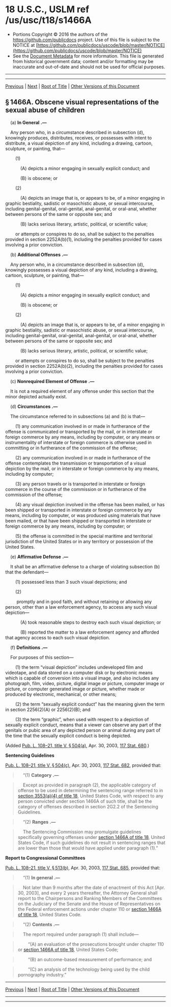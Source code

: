 ---
---

# 18 U.S.C., USLM ref /us/usc/t18/s1466A

* Portions Copyright © 2016 the authors of the https://github.com/publicdocs project.
  Use of this file is subject to the NOTICE at [https://github.com/publicdocs/uscode/blob/master/NOTICE](https://github.com/publicdocs/uscode/blob/master/NOTICE)
* See the [Document Metadata](././../../../../..//README.md) for more information.
  This file is generated from historical government data; content and/or formatting may be inaccurate and out-of-date and should not be used for official purposes.

----------
----------

[Previous](./../../../../..//us/usc/t18/ptI/ch71/m__us_usc_t18_s1466.md) | [Next](./../../../../..//us/usc/t18/ptI/ch71/m__us_usc_t18_s1467.md) | [Root of Title](./../../../../../) | [Other Versions of this Document](https://publicdocs.github.io/go/links?ns=uslm&ref=%2Fus%2Fusc%2Ft18%2Fs1466A)

## § 1466A. Obscene visual representations of the sexual abuse of children

    (a)  __In General__  __.—__ 

    Any person who, in a circumstance described in subsection (d), knowingly produces, distributes, receives, or possesses with intent to distribute, a visual depiction of any kind, including a drawing, cartoon, sculpture, or painting, that—

        (1)

            (A) depicts a minor engaging in sexually explicit conduct; and

            (B) is obscene; or

        (2)

            (A) depicts an image that is, or appears to be, of a minor engaging in graphic bestiality, sadistic or masochistic abuse, or sexual intercourse, including genital-genital, oral-genital, anal-genital, or oral-anal, whether between persons of the same or opposite sex; and

            (B) lacks serious literary, artistic, political, or scientific value;

        or attempts or conspires to do so, shall be subject to the penalties provided in section 2252A(b)(1), including the penalties provided for cases involving a prior conviction.

    (b)  __Additional Offenses__  __.—__ 

    Any person who, in a circumstance described in subsection (d), knowingly possesses a visual depiction of any kind, including a drawing, cartoon, sculpture, or painting, that—

        (1)

            (A) depicts a minor engaging in sexually explicit conduct; and

            (B) is obscene; or

        (2)

            (A) depicts an image that is, or appears to be, of a minor engaging in graphic bestiality, sadistic or masochistic abuse, or sexual intercourse, including genital-genital, oral-genital, anal-genital, or oral-anal, whether between persons of the same or opposite sex; and

            (B) lacks serious literary, artistic, political, or scientific value;

        or attempts or conspires to do so, shall be subject to the penalties provided in section 2252A(b)(2), including the penalties provided for cases involving a prior conviction.

    (c)  __Nonrequired Element of Offense__  __.—__ 

    It is not a required element of any offense under this section that the minor depicted actually exist.

    (d)  __Circumstances__  __.—__ 

    The circumstance referred to in subsections (a) and (b) is that—

        (1) any communication involved in or made in furtherance of the offense is communicated or transported by the mail, or in interstate or foreign commerce by any means, including by computer, or any means or instrumentality of interstate or foreign commerce is otherwise used in committing or in furtherance of the commission of the offense;

        (2) any communication involved in or made in furtherance of the offense contemplates the transmission or transportation of a visual depiction by the mail, or in interstate or foreign commerce by any means, including by computer;

        (3) any person travels or is transported in interstate or foreign commerce in the course of the commission or in furtherance of the commission of the offense;

        (4) any visual depiction involved in the offense has been mailed, or has been shipped or transported in interstate or foreign commerce by any means, including by computer, or was produced using materials that have been mailed, or that have been shipped or transported in interstate or foreign commerce by any means, including by computer; or

        (5) the offense is committed in the special maritime and territorial jurisdiction of the United States or in any territory or possession of the United States.

    (e)  __Affirmative Defense__  __.—__ 

    It shall be an affirmative defense to a charge of violating subsection (b) that the defendant—

        (1) possessed less than 3 such visual depictions; and

        (2)

         promptly and in good faith, and without retaining or allowing any person, other than a law enforcement agency, to access any such visual depiction—

            (A) took reasonable steps to destroy each such visual depiction; or

            (B) reported the matter to a law enforcement agency and afforded that agency access to each such visual depiction.

    (f)  __Definitions__  __.—__ 

    For purposes of this section—

        (1) the term “visual depiction” includes undeveloped film and videotape, and data stored on a computer disk or by electronic means which is capable of conversion into a visual image, and also includes any photograph, film, video, picture, digital image or picture, computer image or picture, or computer generated image or picture, whether made or produced by electronic, mechanical, or other means;

        (2) the term “sexually explicit conduct” has the meaning given the term in section 2256(2)(A) or 2256(2)(B); and

        (3) the term “graphic”, when used with respect to a depiction of sexually explicit conduct, means that a viewer can observe any part of the genitals or pubic area of any depicted person or animal during any part of the time that the sexually explicit conduct is being depicted.

(Added [Pub. L. 108–21, title V, § 504(a)][/us/pl/108/21/s504/a], Apr. 30, 2003, [117 Stat. 680][/us/stat/117/680].)

 __Sentencing Guidelines__ 

[Pub. L. 108–21, title V, § 504(c)][/us/pl/108/21/s504/c], Apr. 30, 2003, [117 Stat. 682][/us/stat/117/682], provided that:

>     “(1)  __Category__  __.—__ 

>     Except as provided in paragraph (2), the applicable category of offense to be used in determining the sentencing range referred to in [section 3553(a)(4) of title 18][/us/usc/t18/s3553/a/4], United States Code, with respect to any person convicted under section 1466A of such title, shall be the category of offenses described in section 2G2.2 of the Sentencing Guidelines.

>     “(2)  __Ranges__  __.—__ 

>     The Sentencing Commission may promulgate guidelines specifically governing offenses under [section 1466A of title 18][/us/usc/t18/s1466A], United States Code, if such guidelines do not result in sentencing ranges that are lower than those that would have applied under paragraph (1).”

 __Report to Congressional Committees__ 

[Pub. L. 108–21, title V, § 513(b)][/us/pl/108/21/s513/b], Apr. 30, 2003, [117 Stat. 685][/us/stat/117/685], provided that:

>     “(1)  __In general__  __.—__ 

>     Not later than 9 months after the date of enactment of this Act \[Apr. 30, 2003\], and every 2 years thereafter, the Attorney General shall report to the Chairpersons and Ranking Members of the Committees on the Judiciary of the Senate and the House of Representatives on the Federal enforcement actions under chapter 110 or [section 1466A of title 18][/us/usc/t18/s1466A], United States Code.

>     “(2)  __Contents__  __.—__ 

>     The report required under paragraph (1) shall include—

>         “(A) an evaluation of the prosecutions brought under chapter 110 or [section 1466A of title 18][/us/usc/t18/s1466A], United States Code;

>         “(B) an outcome-based measurement of performance; and

>         “(C) an analysis of the technology being used by the child pornography industry.”

----------

[Previous](./../../../../..//us/usc/t18/ptI/ch71/m__us_usc_t18_s1466.md) | [Next](./../../../../..//us/usc/t18/ptI/ch71/m__us_usc_t18_s1467.md) | [Root of Title](./../../../../../) | [Other Versions of this Document](https://publicdocs.github.io/go/links?ns=uslm&ref=%2Fus%2Fusc%2Ft18%2Fs1466A)

----------
----------

[/us/pl/108/21/s504/a]: https://publicdocs.github.io/go/links?ns=uslm&ref=%2Fus%2Fpl%2F108%2F21%2Fs504%2Fa
[/us/stat/117/680]: https://publicdocs.github.io/go/links?ns=uslm&ref=%2Fus%2Fstat%2F117%2F680
[/us/pl/108/21/s504/c]: https://publicdocs.github.io/go/links?ns=uslm&ref=%2Fus%2Fpl%2F108%2F21%2Fs504%2Fc
[/us/stat/117/682]: https://publicdocs.github.io/go/links?ns=uslm&ref=%2Fus%2Fstat%2F117%2F682
[/us/usc/t18/s3553/a/4]: https://publicdocs.github.io/go/links?ns=uslm&ref=%2Fus%2Fusc%2Ft18%2Fs3553%2Fa%2F4
[/us/usc/t18/s1466A]: https://publicdocs.github.io/go/links?ns=uslm&ref=%2Fus%2Fusc%2Ft18%2Fs1466A
[/us/pl/108/21/s513/b]: https://publicdocs.github.io/go/links?ns=uslm&ref=%2Fus%2Fpl%2F108%2F21%2Fs513%2Fb
[/us/stat/117/685]: https://publicdocs.github.io/go/links?ns=uslm&ref=%2Fus%2Fstat%2F117%2F685
[/us/usc/t18/s1466A]: https://publicdocs.github.io/go/links?ns=uslm&ref=%2Fus%2Fusc%2Ft18%2Fs1466A
[/us/usc/t18/s1466A]: https://publicdocs.github.io/go/links?ns=uslm&ref=%2Fus%2Fusc%2Ft18%2Fs1466A


